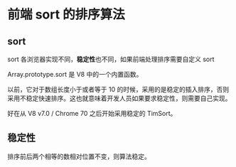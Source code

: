 # 前端 sort 的排序算法

## sort

sort 各浏览器实现不同，**稳定性**也不同，如果前端处理排序需要自定义 sort

Array.prototype.sort 是 V8 中的一个内置函数。

以前，它对于数组长度小于或者等于 10 的时候，采用的是稳定的插入排序，否则采用不稳定快速排序。这也就意味着开发人员如果要求稳定性，则需要自己实现。

好在从 V8 v7.0 / Chrome 70 之后开始采用稳定的 TimSort。

## 稳定性

排序前后两个相等的数相对位置不变，则算法稳定。

